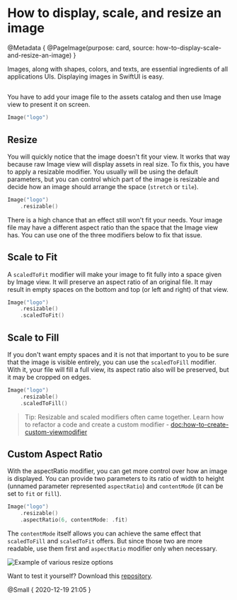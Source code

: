 # How to display, scale, and resize an image

@Metadata {
    @PageImage(purpose: card, source: how-to-display-scale-and-resize-an-image)
}

Images, along with shapes, colors, and texts, are essential ingredients of all applications UIs. Displaying images in SwiftUI is easy.

##

You have to add your image file to the assets catalog and then use Image view to present it on screen.

```swift
Image("logo")
```

## Resize

You will quickly notice that the image doesn't fit your view. It works that way because raw Image view will display assets in real size. To fix this, you have to apply a resizable modifier. You usually will be using the default parameters, but you can control which part of the image is resizable and decide how an image should arrange the space (`stretch` or `tile`).

```swift
Image("logo")
    .resizable()
```

There is a high chance that an effect still won't fit your needs. Your image file may have a different aspect ratio than the space that the Image view has. You can use one of the three modifiers below to fix that issue.

## Scale to Fit

A `scaledToFit` modifier will make your image to fit fully into a space given by Image view. It will preserve an aspect ratio of an original file. It may result in empty spaces on the bottom and top (or left and right) of that view.

```swift
Image("logo")
    .resizable()
    .scaledToFit()
```

## Scale to Fill

If you don't want empty spaces and it is not that important to you to be sure that the image is visible entirely, you can use the `scaledToFill` modifier. With it, your file will fill a full view, its aspect ratio also will be preserved, but it may be cropped on edges.

```swift
Image("logo")
    .resizable()
    .scaledToFill()
```

> Tip: Resizable and scaled modifiers often came together. Learn how to refactor a code and create a custom modifier - <doc:how-to-create-custom-viewmodifier>

## Custom Aspect Ratio

With the aspectRatio modifier, you can get more control over how an image is displayed. You can provide two parameters to its ratio of width to height (unnamed parameter represented `aspectRatio`) and `contentMode` (it can be set to `fit` or `fill`).

```swift
Image("logo")
    .resizable()
    .aspectRatio(6, contentMode: .fit)
```

The `contentMode` itself allows you can achieve the same effect that `scaledToFill` and `scaledToFit` offers. But since those two are more readable, use them first and `aspectRatio` modifier only when necessary.

![Example of various resize options](image-resize-example)

Want to test it yourself? Download this [repository](https://github.com/kamilpowalowski/swiftwombat-webpage/).

@Small { 2020-12-19 21:05 }
